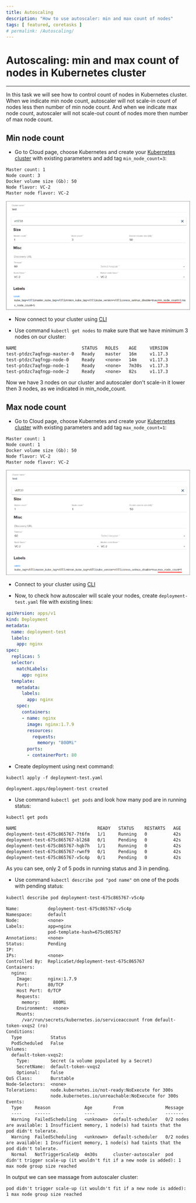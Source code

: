 ```yaml
---
title: Autoscaling
description: "How to use autoscaler: min and max count of nodes" 
tags: [ featured, coretasks ]
# permalink: /Autoscaling/
---
```

# Autoscaling: min and max count of nodes in Kubernetes cluster
---

In this task we will see how to control count of nodes in Kubernetes cluster. When we indicate min node count, autoscaler will not scale-in count of nodes less then number of min node count. And when we indicate max node count, autoscaler will not scale-out count of nodes more then number of max node count.


## Min node count

- Go to Cloud page, choose Kubernetes and create your [Kubernetes cluster](https://ventuscloud.eu/docs/Kubernetes/Kubernetes%20Cluster) with existing parameters and add tag `min_node_count=3`:

```
Master count: 1
Node count: 3
Docker volume size (Gb): 50
Node flavor: VC-2
Master node flavor: VC-2
```

![](../../assets/img/autoscaling/min_node_count.png)   

- Now connect to your cluster using [CLI](https://ventuscloud.eu/docs/Kubernetes/access-by-cli)  

- Use command `kubectl get nodes` to make sure that we have minimum 3 nodes on our cluster:

```
NAME                         STATUS   ROLES    AGE     VERSION
test-ptdzc7aqfngp-master-0   Ready    master   16m     v1.17.3
test-ptdzc7aqfngp-node-0     Ready    <none>   14m     v1.17.3
test-ptdzc7aqfngp-node-1     Ready    <none>   7m30s   v1.17.3
test-ptdzc7aqfngp-node-2     Ready    <none>   82s     v1.17.3
```
Now we have 3 nodes on our cluster and autoscaler don't scale-in it lower then 3 nodes, as we indicated in min_node_count. 

## Max node count

- Go to Cloud page, choose Kubernetes and create your [Kubernetes cluster](https://ventuscloud.eu/docs/Kubernetes/Kubernetes%20Cluster) with existing parameters and add tag `max_node_count=1`:

```
Master count: 1
Node count: 1
Docker volume size (Gb): 50
Node flavor: VC-2
Master node flavor: VC-2
```

![](../../assets/img/autoscaling/max_node_count.png) 

- Connect to your cluster using [CLI](https://ventuscloud.eu/docs/Kubernetes/access-by-cli)

- Now, to check how autoscaler will scale your nodes, create `deployment-test.yaml` file with existing lines:    

```yaml
apiVersion: apps/v1
kind: Deployment
metadata:
  name: deployment-test
  labels:
    app: nginx
spec:
  replicas: 5
  selector:
    matchLabels:
      app: nginx
  template:
    metadata:
      labels:
        app: nginx
    spec:
      containers:
      - name: nginx
        image: nginx:1.7.9
        resources:
          requests:
            memory: "800Mi"
        ports:
        - containerPort: 80
```
- Create deployment using next command:   
```
kubectl apply -f deployment-test.yaml
```
```
deployment.apps/deployment-test created
```

- Use command `kubectl get pods` and look how many pod are in running status: 

```
kubectl get pods
```
```
NAME                               READY   STATUS    RESTARTS   AGE
deployment-test-675c865767-7t6fm   1/1     Running   0          42s
deployment-test-675c865767-bl268   0/1     Pending   0          42s
deployment-test-675c865767-hqb7h   1/1     Running   0          42s
deployment-test-675c865767-rwnf9   0/1     Pending   0          42s
deployment-test-675c865767-v5c4p   0/1     Pending   0          42s
```
As you can see, only 2 of 5 pods in running status and 3 in pending. 

- Use command  `kubectl describe pod "pod name"` on one of the pods with pending status: 

`kubectl describe pod deployment-test-675c865767-v5c4p`

```concole
Name:           deployment-test-675c865767-v5c4p
Namespace:      default
Node:           <none>
Labels:         app=nginx
                pod-template-hash=675c865767
Annotations:    <none>
Status:         Pending
IP:
IPs:            <none>
Controlled By:  ReplicaSet/deployment-test-675c865767
Containers:
  nginx:
    Image:      nginx:1.7.9
    Port:       80/TCP
    Host Port:  0/TCP
    Requests:
      memory:     800Mi
    Environment:  <none>
    Mounts:
      /var/run/secrets/kubernetes.io/serviceaccount from default-token-vxqs2 (ro)
Conditions:
  Type           Status
  PodScheduled   False
Volumes:
  default-token-vxqs2:
    Type:        Secret (a volume populated by a Secret)
    SecretName:  default-token-vxqs2
    Optional:    false
QoS Class:       Burstable
Node-Selectors:  <none>
Tolerations:     node.kubernetes.io/not-ready:NoExecute for 300s
                 node.kubernetes.io/unreachable:NoExecute for 300s
Events:
  Type     Reason             Age        From                Message
  ----     ------             ----       ----                -------
  Warning  FailedScheduling   <unknown>  default-scheduler   0/2 nodes are available: 1 Insufficient memory, 1 node(s) had taints that the pod didn't tolerate.
  Warning  FailedScheduling   <unknown>  default-scheduler   0/2 nodes are available: 1 Insufficient memory, 1 node(s) had taints that the pod didn't tolerate.
  Normal   NotTriggerScaleUp  4m30s      cluster-autoscaler  pod didn't trigger scale-up (it wouldn't fit if a new node is added): 1 max node group size reached
```
In output we can see massage from autoscaler cluster:

```
pod didn't trigger scale-up (it wouldn't fit if a new node is added): 1 max node group size reached
```

